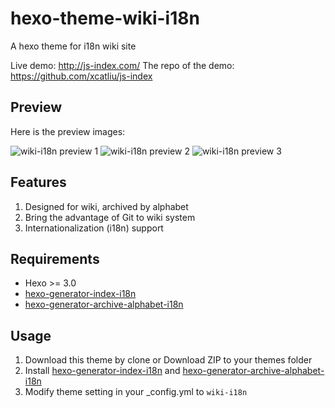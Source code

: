 # hexo-theme-wiki-i18n

A hexo theme for i18n wiki site

Live demo: http://js-index.com/
The repo of the demo: https://github.com/xcatliu/js-index

## Preview

Here is the preview images:

![wiki-i18n preview 1](http://7xthy2.com1.z0.glb.clouddn.com/github/wiki-i18n-1.png)
![wiki-i18n preview 2](http://7xthy2.com1.z0.glb.clouddn.com/github/wiki-i18n-2.png)
![wiki-i18n preview 3](http://7xthy2.com1.z0.glb.clouddn.com/github/wiki-i18n-3.png)

## Features

1. Designed for wiki, archived by alphabet
2. Bring the advantage of Git to wiki system
3. Internationalization (i18n) support

## Requirements

- Hexo >= 3.0
- [hexo-generator-index-i18n]
- [hexo-generator-archive-alphabet-i18n]

## Usage

1. Download this theme by clone or Download ZIP to your themes folder
2. Install [hexo-generator-index-i18n] and [hexo-generator-archive-alphabet-i18n]
3. Modify theme setting in your _config.yml to `wiki-i18n`

[hexo-generator-index-i18n]: https://github.com/xcatliu/hexo-generator-index-i18n
[hexo-generator-archive-alphabet-i18n]: https://github.com/xcatliu/hexo-generator-archive-alphabet-i18n
